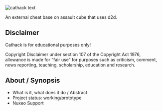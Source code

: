 ![cathack text](https://user-images.githubusercontent.com/88662570/215319060-41e495a2-8fbe-4f3d-9ff9-d0148c7b6e1f.png)

An external cheat base on assault cube that uses d2d.

## Disclaimer

Cathack is for educational purposes only!

Copyright Disclaimer under section 107 of the Copyright Act 1976, allowance is made for “fair use” for purposes such as criticism, comment, news reporting, teaching, scholarship, education and research.
## About / Synopsis

* What is it, what does it do / Abstract
* Project status: working/prototype
* Nuxeo Support
